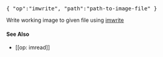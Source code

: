 <pre>
{ "op":"imwrite", "path":"path-to-image-file" }
</pre>

Write working image to given file using [imwrite](http://docs.opencv.org/doc/user_guide/ug_mat.html#input-output)

#### See Also
* [[op: imread]]

